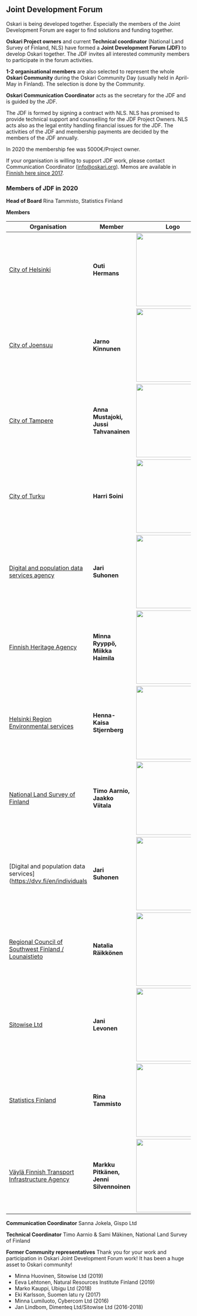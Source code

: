 ## Joint Development Forum

Oskari is being developed together. Especially the members of the Joint Development Forum are eager to find solutions and funding together. 

**Oskari Project owners** and current **Technical coordinator** (National Land Survey of Finland, NLS) have formed a **Joint Development Forum (JDF)** to develop Oskari together. The JDF invites all interested community members to participate in the forum activities.

**1-2 organisational members** are also selected to represent the whole **Oskari Community** during the Oskari Community Day (usually held in April-May in Finland). The selection is done by the Community.

**Oskari Communication Coordinator** acts as the secretary for the JDF and is guided by the JDF.

The JDF is formed by signing a contract with NLS. NLS has promised to provide technical support and counselling for the JDF Project Owners. NLS acts also as the legal entity handling financial issues for the JDF. The activities of the JDF and membership payments are decided by the members of the JDF annually.

In 2020 the membership fee was 5000€/Project owner.

If your organisation is willing to support JDF work, please contact Communication Coordinator (info@oskari.org).  Memos are available in [Finnish here since 2017](https://docs.google.com/document/d/12jbK_N4R3qOoUCuy6waTilBzTdire92CZzWMHLN2Gm4/edit#).

### Members of JDF in 2020

**Head of Board**
Rina Tammisto, Statistics Finland

**Members**

Organisation | Member | Logo | Info
-------------| ----------- |----------------- | ----------
[City of Helsinki](http://www.helsinki.fi/)| **Outi Hermans**| <img src="/images/logo/hki.png" width="200"/> |
[City of Joensuu](https://www.joensuu.fi/) | **Jarno Kinnunen** |  <img src="/images/logo/joensuu.png" width="200"/> | Community representative |
[City of Tampere](http://www.tampere.fi/)| **Anna Mustajoki, Jussi Tahvanainen** |  <img src="/images/logo/tre.png" width="200"/> | 
[City of Turku](http://www.turku.fi/) | **Harri Soini**|  <img src="/images/logo/turku.png" width="200"/> | Joint membership / Lounaistieto |
[Digital and population data services agency](https://dvv.fi/en/individuals) |**Jari Suhonen**| <img src="/images/logo/dvv.png" width="200"/> |
[Finnish Heritage Agency](https://www.museovirasto.fi/en/) |**Minna Ryyppö, Miikka Haimila**|  <img src="/images/logo/nba.png" width="200"/> | 
[Helsinki Region Environmental services](https://www.hsy.fi/)|**Henna-Kaisa Stjernberg**|  <img src="/images/logo/hsy.png" width="200"/> | 
[National Land Survey of Finland](http://www.maanmittauslaitos.fi/) | **Timo Aarnio, Jaakko Viitala** | <img src="/images/logo/nls.png" width="200"/> |
[Digital and population data services](https://dvv.fi/en/individuals|**Jari Suhonen**| <img src="/images/logo/dvv.png" width="200"/> |
[Regional Council of Southwest Finland / Lounaistieto](https://www.lounaistieto.fi/) |**Natalia Räikkönen**|  <img src="/images/logo/vsl.png" width="200"/> | Joint membership / Lounaistieto
[Sitowise Ltd](https://www.sitowise.com/en) | **Jani Levonen** |  <img src="/images/logo/sitowise.png" width="200"/> | Community representative
[Statistics Finland](http://www.stat.fi/)|**Rina Tammisto** |  <img src="/images/logo/statistics.png" width="200"/> | 
[Väylä Finnish Transport Infrastructure Agency](https://vayla.fi/web/en) | **Markku Pitkänen, Jenni Silvennoinen** |  <img src="/images/logo/vayla.png" width="200"/> | 

**Communication Coordinator**
Sanna Jokela, Gispo Ltd

**Technical Coordinator**
Timo Aarnio & Sami Mäkinen, National Land Survey of Finland

**Former Community representatives**
Thank you for your work and participation in Oskari Joint Development Forum work! It has been a huge asset to Oskari community!

- Minna Huovinen, Sitowise Ltd (2019)
- Eeva Lehtonen, Natural Resources Institute Finland (2019)
- Marko Kauppi, Ubigu Ltd (2018)
- Eki Karlsson, Suomen latu ry (2017)
- Minna Lumiluoto, Cybercom Ltd (2016)
- Jan Lindbom, Dimenteq Ltd/Sitowise Ltd (2016-2018)
